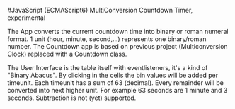 #JavaScript (ECMAScript6) MultiConversion Countdown Timer, experimental

The App converts the current countdown time into binary or roman numeral format.
1 unit (hour, minute, second,...) represents one binary/roman number. 
The Countdown app is based on previous project (Multiconversion Clock) replaced with a Countdown class.

The User Interface is the table itself with eventlisteners, it's a kind of "Binary Abacus". By clicking in the
cells the bin values will be added per timeunit. Each timeunit has a sum of 63 (decimal). Every remainder will be converted
into next higher unit. For example 63 seconds are 1 minute and 3 seconds. Subtraction is not (yet) supported.
 
